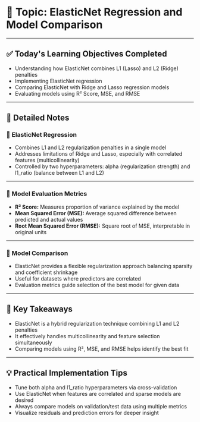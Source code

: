 # 📘 Topic: ElasticNet Regression and Model Comparison

---

## ✅ Today's Learning Objectives Completed

- Understanding how ElasticNet combines L1 (Lasso) and L2 (Ridge) penalties  
- Implementing ElasticNet regression  
- Comparing ElasticNet with Ridge and Lasso regression models  
- Evaluating models using R² Score, MSE, and RMSE  

---

## 📝 Detailed Notes

### 🔹 ElasticNet Regression

- Combines L1 and L2 regularization penalties in a single model  
- Addresses limitations of Ridge and Lasso, especially with correlated features (multicollinearity)  
- Controlled by two hyperparameters: alpha (regularization strength) and l1_ratio (balance between L1 and L2)  

---

### 🔹 Model Evaluation Metrics

- **R² Score:** Measures proportion of variance explained by the model  
- **Mean Squared Error (MSE):** Average squared difference between predicted and actual values  
- **Root Mean Squared Error (RMSE):** Square root of MSE, interpretable in original units  

---

### 🔹 Model Comparison

- ElasticNet provides a flexible regularization approach balancing sparsity and coefficient shrinkage  
- Useful for datasets where predictors are correlated  
- Evaluation metrics guide selection of the best model for given data  

---

## 🔑 Key Takeaways

- ElasticNet is a hybrid regularization technique combining L1 and L2 penalties  
- It effectively handles multicollinearity and feature selection simultaneously  
- Comparing models using R², MSE, and RMSE helps identify the best fit  

---

## 💡 Practical Implementation Tips

- Tune both alpha and l1_ratio hyperparameters via cross-validation  
- Use ElasticNet when features are correlated and sparse models are desired  
- Always compare models on validation/test data using multiple metrics  
- Visualize residuals and prediction errors for deeper insight  
